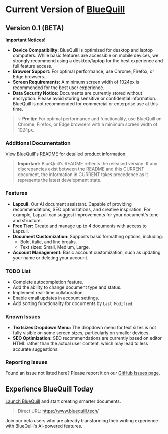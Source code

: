 # Current Version of [BlueQuill](https://www.bluequill.tech/)
## Version 0.1 (BETA)
**Important Notices!** 
- **Device Compatibility:** BlueQuill is optimized for desktop and laptop computers. While basic features are accessible on mobile devices, we strongly recommend using a desktop/laptop for the best experience and full feature access.
- **Browser Support:** For optimal performance, use Chrome, Firefox, or Edge browsers.
- **Screen Requirements:** A minimum screen width of 1024px is recommended for the best user experience.
- **Data Security Notice:** Documents are currently stored without encryption. Please avoid storing sensitive or confidential information. BlueQuill is not recommended for commercial or enterprise use at this time.

> 💡 **Pro tip:** For optimal performance and functionality, use BlueQuill on Chrome, Firefox, or Edge browsers with a minimum screen width of 1024px.

### Additional Documentation
View BlueQuill's [README](https://github.com/MonkyMars/BlueQuill/blob/master/README.md) for detailed product information.

> **Important:** BlueQuill's README reflects the released version. If any discrepancies exist between the README and this CURRENT document, the information in CURRENT takes precedence as it represents the latest development state.

### Features
- **Lapzuli:** Our AI document assistant. Capable of providing recommendations, SEO optimizations, and creative inspiration. For example, Lapzuli can suggest improvements for your document's tone and structure.
- **Free Tier:** Create and manage up to 4 documents with access to Lapzuli.
- **Document Customization:** Supports basic formatting options, including:
  - Bold, italic, and line breaks.
  - Text sizes: Small, Medium, Large.
- **Account Management:** Basic account customization, such as updating your name or deleting your account.

### TODO List
- Complete autocompletion feature.
- Add the ability to change document type and status.
- Implement real-time collaboration.
- Enable email updates in account settings.
- Add sorting functionality for documents by `Last Modified`.

### Known Issues
- **Textsizes Dropdown Menu:** The dropdown menu for text sizes is not fully visible on some screen sizes, particularly on smaller devices.
- **SEO Optimization:** SEO recommendations are currently based on editor HTML rather than the actual user content, which may lead to less accurate suggestions.

### Reporting Issues
Found an issue not listed here? Please report it on our [GitHub Issues page](https://github.com/MonkyMars/BlueQuill/issues).

## Experience BlueQuill Today
[Launch BlueQuill](https://www.bluequill.tech/) and start creating smarter documents.

> Direct URL: https://www.bluequill.tech/

Join our beta users who are already transforming their writing experience with BlueQuill's AI-powered features.
